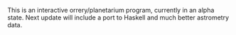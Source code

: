 This is an interactive orrery/planetarium program, currently in an alpha state. Next update will include a port to Haskell and much better astrometry data.